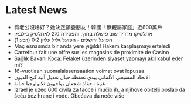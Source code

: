 # Latest News
-  有老公沒啥好？她決定領養朋友！韓國「無親屬家庭」近800萬戶
-  אתלטיקו מדריד שוב פישלה בחוץ, והפסידה 2:0 לאתלטיק בילבאו
-  הפועל ירושלים - הפועל גליל עליון 0:2 (רבע 1)
-  Maç esnasında bir anda yere yığıldı! Hakem karşılaşmayı erteledi
-  Carrefour fait une offre sur les magasins de proximité de Casino
-  Sağlık Bakanı Koca: Felaket üzerinden siyaset yapmayı akıl kabul eder mi?
-  16-vuotiaan suomalaissensaation voimat ovat lopussa
-  الاتحاد المسيحي الألماني يبدي تحفظه حيال تعديل آلية كبح الديون
-  غزة ..حفاة شجعان يواجهون تكنولوجيا جبانة
-  Izrael je uzeo 600 civila za taoce i mučio ih, a njihove obitelji poslao da šeću bez hrane i vode. Obećava da neće više
